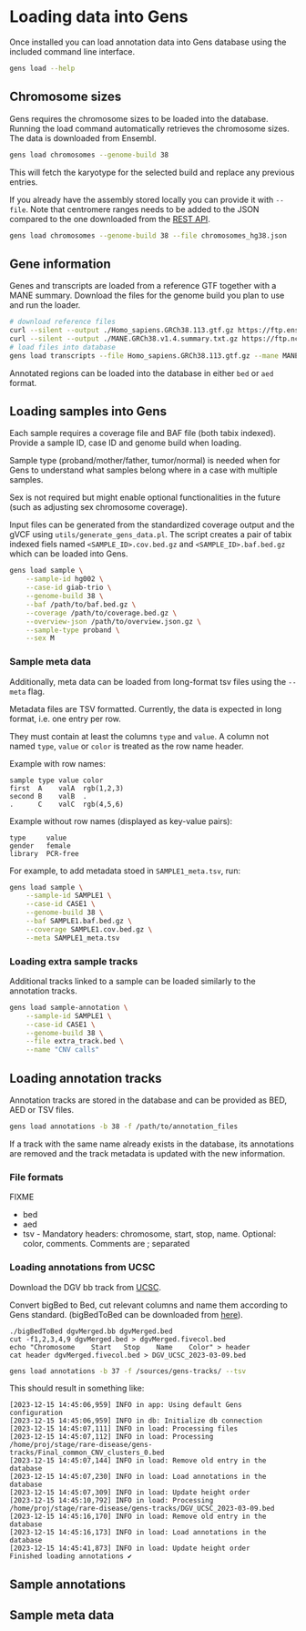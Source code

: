 # Loading data into Gens

Once installed you can load annotation data into Gens database using the included command line interface. 

``` bash
gens load --help
```

## Chromosome sizes

Gens requires the chromosome sizes to be loaded into the database. Running the load command automatically retrieves the chromosome sizes. The data is downloaded from Ensembl.

```bash
gens load chromosomes --genome-build 38
```

This will fetch the karyotype for the selected build and replace any previous entries.

If you already have the assembly stored locally you can provide it with `--file`. Note that centromere ranges
needs to be added to the JSON compared to the one downloaded from the [REST API](http://rest.ensembl.org/info/assembly/homo_sapiens?bands=true&content-type=json&synonyms=true).

```bash
gens load chromosomes --genome-build 38 --file chromosomes_hg38.json
```

## Gene information

Genes and transcripts are loaded from a reference GTF together with a MANE summary. Download the files for the genome build you plan to use and run the loader.

``` bash
# download reference files
curl --silent --output ./Homo_sapiens.GRCh38.113.gtf.gz https://ftp.ensembl.org/pub/release-113/gtf/homo_sapiens/Homo_sapiens.GRCh38.113.gtf.gz
curl --silent --output ./MANE.GRCh38.v1.4.summary.txt.gz https://ftp.ncbi.nlm.nih.gov/refseq/MANE/MANE_human/release_1.4/MANE.GRCh38.v1.4.summary.txt.gz
# load files into database
gens load transcripts --file Homo_sapiens.GRCh38.113.gtf.gz --mane MANE.GRCh38.v1.4.summary.txt.gz -b 38
```

Annotated regions can be loaded into the database in either `bed` or `aed` format.

## Loading samples into Gens

Each sample requires a coverage file and BAF file (both tabix indexed). Provide a sample ID, case ID and genome build when loading. 

Sample type (proband/mother/father, tumor/normal) is needed when for Gens to understand what samples belong where in a case with multiple samples. 

Sex is not required but might enable optional functionalities in the future (such as adjusting sex chromosome coverage).

Input files can be generated from the standardized coverage output and the gVCF using `utils/generate_gens_data.pl`. The script creates a pair of tabix indexed fiels named `<SAMPLE_ID>.cov.bed.gz` and `<SAMPLE_ID>.baf.bed.gz` which can be loaded into Gens.

```bash
gens load sample \
    --sample-id hg002 \
    --case-id giab-trio \
    --genome-build 38 \
    --baf /path/to/baf.bed.gz \
    --coverage /path/to/coverage.bed.gz \
    --overview-json /path/to/overview.json.gz \
    --sample-type proband \
    --sex M
```

### Sample meta data

Additionally, meta data can be loaded from long-format tsv files using the `--meta` flag.

Metadata files are TSV formatted. Currently, the data is expected in long format, i.e. one entry per row.

They must contain at least the columns `type` and `value`. A column not named `type`, `value` or `color` is treated as the row name header.

Example with row names:

```tsv
sample type value color
first  A    valA  rgb(1,2,3)
second B    valB  .
.      C    valC  rgb(4,5,6)
```

Example without row names (displayed as key-value pairs):

```tsv
type     value
gender   female
library  PCR-free
```

For example, to add metadata stoed in `SAMPLE1_meta.tsv`, run:

```bash
gens load sample \
    --sample-id SAMPLE1 \
    --case-id CASE1 \
    --genome-build 38 \
    --baf SAMPLE1.baf.bed.gz \
    --coverage SAMPLE1.cov.bed.gz \
    --meta SAMPLE1_meta.tsv
```

### Loading extra sample tracks

Additional tracks linked to a sample can be loaded similarly to the annotation tracks.

```bash
gens load sample-annotation \
    --sample-id SAMPLE1 \
    --case-id CASE1 \
    --genome-build 38 \
    --file extra_track.bed \
    --name "CNV calls"
```

## Loading annotation tracks

Annotation tracks are stored in the database and can be provided as BED, AED or TSV files.

```bash
gens load annotations -b 38 -f /path/to/annotation_files
```

If a track with the same name already exists in the database, its annotations are removed and the track metadata is updated with the new information.

### File formats

FIXME

* bed
* aed
* tsv - Mandatory headers: chromosome, start, stop, name. Optional: color, comments. Comments are ; separated

### Loading annotations from UCSC

Download the DGV bb track from [UCSC](https://genome.ucsc.edu/cgi-bin/hgTables?db=hg19&hgta_group=varRep&hgta_track=dgvPlus&hgta_table=dgvMerged&hgta_doSchema=describe+table+schema).

Convert bigBed to Bed, cut relevant columns and name them according to Gens standard. (bigBedToBed can be downloaded from [here](https://hgdownload.soe.ucsc.edu/admin/exe/linux.x86_64.v479/bigBedToBed)).

```
./bigBedToBed dgvMerged.bb dgvMerged.bed
cut -f1,2,3,4,9 dgvMerged.bed > dgvMerged.fivecol.bed
echo "Chromosome	Start	Stop	Name	Color" > header
cat header dgvMerged.fivecol.bed > DGV_UCSC_2023-03-09.bed
```

```bash
gens load annotations -b 37 -f /sources/gens-tracks/ --tsv
```

This should result in something like:
```
[2023-12-15 14:45:06,959] INFO in app: Using default Gens configuration
[2023-12-15 14:45:06,959] INFO in db: Initialize db connection
[2023-12-15 14:45:07,111] INFO in load: Processing files
[2023-12-15 14:45:07,112] INFO in load: Processing /home/proj/stage/rare-disease/gens-tracks/Final_common_CNV_clusters_0.bed
[2023-12-15 14:45:07,144] INFO in load: Remove old entry in the database
[2023-12-15 14:45:07,230] INFO in load: Load annotations in the database
[2023-12-15 14:45:07,309] INFO in load: Update height order
[2023-12-15 14:45:10,792] INFO in load: Processing /home/proj/stage/rare-disease/gens-tracks/DGV_UCSC_2023-03-09.bed
[2023-12-15 14:45:16,170] INFO in load: Remove old entry in the database
[2023-12-15 14:45:16,173] INFO in load: Load annotations in the database
[2023-12-15 14:45:41,873] INFO in load: Update height order
Finished loading annotations ✔
```

## Sample annotations

## Sample meta data


